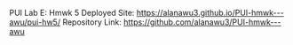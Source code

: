 PUI Lab E: Hmwk 5
Deployed Site: https://alanawu3.github.io/PUI-hmwk---awu/pui-hw5/
Repository Link: https://github.com/alanawu3/PUI-hmwk---awu
